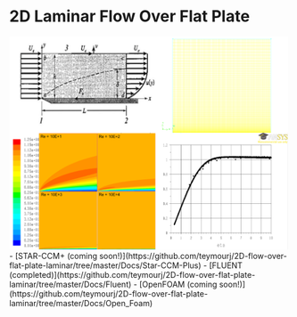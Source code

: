 # 2D Laminar Flow Over Flat Plate
<img src="cover_photo.png" width="500">
- [STAR-CCM+ (coming soon!)](https://github.com/teymourj/2D-flow-over-flat-plate-laminar/tree/master/Docs/Star-CCM-Plus)
- [FLUENT (completed)](https://github.com/teymourj/2D-flow-over-flat-plate-laminar/tree/master/Docs/Fluent)
- [OpenFOAM (coming soon!)](https://github.com/teymourj/2D-flow-over-flat-plate-laminar/tree/master/Docs/Open_Foam)
